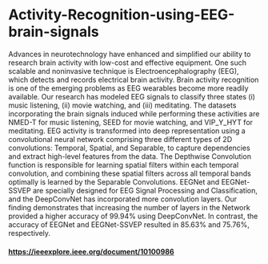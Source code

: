 # Activity-Recognition-using-EEG-brain-signals
Advances in neurotechnology have enhanced and simplified our ability to research brain activity with low-cost and effective equipment. One such scalable and noninvasive technique is Electroencephalography (EEG), which detects and records electrical brain activity. Brain activity recognition is one of the emerging problems as EEG wearables become more readily available. Our research has modeled EEG signals to classify three states (i) music listening, (ii) movie watching, and (iii) meditating. The datasets incorporating the brain signals induced while performing these activities are NMED-T for music listening, SEED for movie watching, and VIP_Y_HYT for meditating. EEG activity is transformed into deep representation using a convolutional neural network comprising three different types of 2D convolutions: Temporal, Spatial, and Separable, to capture dependencies and extract high-level features from the data. The Depthwise Convolution function is responsible for learning spatial filters within each temporal convolution, and combining these spatial filters across all temporal bands optimally is learned by the Separable Convolutions. EEGNet and EEGNet-SSVEP are specially designed for EEG Signal Processing and Classification, and the DeepConvNet has incorporated more convolution layers. Our finding demonstrates that increasing the number of layers in the Network provided a higher accuracy of 99.94% using DeepConvNet. In contrast, the accuracy of EEGNet and EEGNet-SSVEP resulted in 85.63% and 75.76%, respectively.
#### https://ieeexplore.ieee.org/document/10100986
